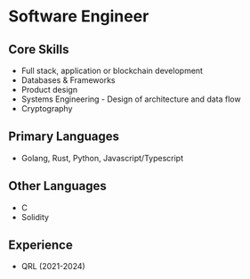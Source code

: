 # Software Engineer 

## Core Skills
- Full stack, application or blockchain development
- Databases & Frameworks
- Product design
- Systems Engineering - Design of architecture and data flow
- Cryptography

## Primary Languages
- Golang, Rust, Python, Javascript/Typescript

## Other Languages
- C
- Solidity

## Experience
- QRL (2021-2024)
